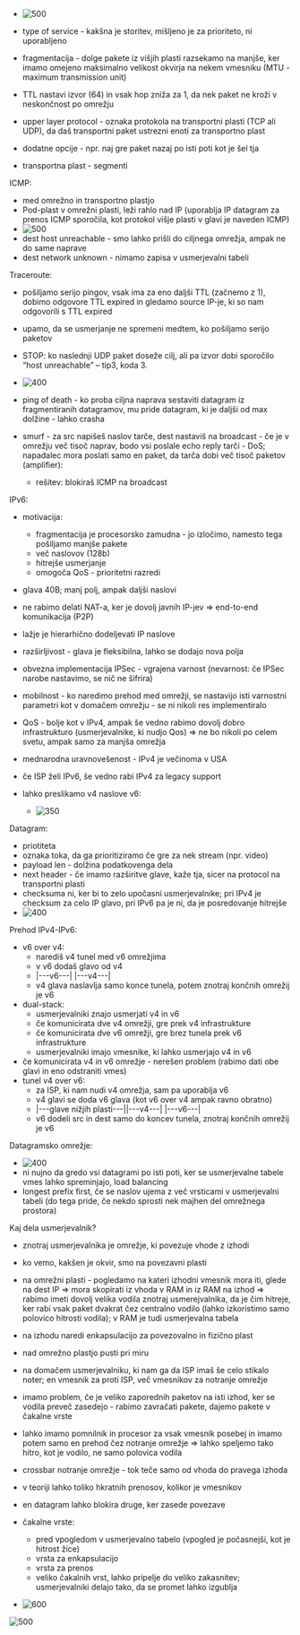 
- ![500](../../Images/Pasted%20image%2020240412100936.png)
- type of service - kakšna je storitev, mišljeno je za prioriteto, ni uporabljeno
- fragmentacija - dolge pakete iz višjih plasti razsekamo na manjše, ker imamo omejeno maksimalno velikost okvirja na nekem vmesniku (MTU - maximum transmission unit)
- TTL nastavi izvor (64) in vsak hop zniža za 1, da nek paket ne kroži v neskončnost po omrežju
- upper layer protocol - oznaka protokola na transportni plasti (TCP ali UDP), da daš transportni paket ustrezni enoti za transportno plast
- dodatne opcije - npr. naj gre paket nazaj po isti poti kot je šel tja

- transportna plast - segmenti

ICMP:
- med omrežno in transportno plastjo
- Pod-plast v omrežni plasti, leži rahlo nad IP (uporablja IP datagram za prenos ICMP sporočila, kot protokol višje plasti v glavi je naveden ICMP)
- ![500](../../Images/Pasted%20image%2020240412101906.png)
- dest host unreachable - smo lahko prišli do ciljnega omrežja, ampak ne do same naprave
- dest network unknown - nimamo zapisa v usmerjevalni tabeli

Traceroute:
- pošiljamo serijo pingov, vsak ima za eno daljši TTL (začnemo z 1), dobimo odgovore TTL expired in gledamo source IP-je, ki so nam odgovorili s TTL expired
- upamo, da se usmerjanje ne spremeni medtem, ko pošiljamo serijo paketov
- STOP: ko naslednji UDP paket doseže cilj, ali pa izvor dobi sporočilo “host unreachable” – tip3, koda 3.

- ![400](../../Images/Pasted%20image%2020240412102617.png)
- ping of death - ko proba ciljna naprava sestaviti datagram iz fragmentiranih datagramov, mu pride datagram, ki je daljši od max dolžine - lahko crasha
- smurf - za src napišeš naslov tarče, dest nastaviš na broadcast - če je v omrežju več tisoč naprav, bodo vsi poslale echo reply tarči - DoS; napadalec mora poslati samo en paket, da tarča dobi več tisoč paketov (amplifier):
	- rešitev: blokiraš ICMP na broadcast

IPv6:
- motivacija:
	- fragmentacija je procesorsko zamudna - jo izločimo, namesto tega pošiljamo manjše pakete
	- več naslovov (128b)
	- hitrejše usmerjanje
	- omogoča QoS - prioritetni razredi
- glava 40B; manj polj, ampak daljši naslovi
- ne rabimo delati NAT-a, ker je dovolj javnih IP-jev => end-to-end komunikacija (P2P)
- lažje je hierarhično dodeljevati IP naslove
- razširljivost - glava je fleksibilna, lahko se dodajo nova polja
- obvezna implementacija IPSec - vgrajena varnost (nevarnost: če IPSec narobe nastavimo, se nič ne šifrira)
- mobilnost - ko naredimo prehod med omrežji, se nastavijo isti varnostni parametri kot v domačem omrežju - se ni nikoli res implementiralo
- QoS - bolje kot v IPv4, ampak še vedno rabimo dovolj dobro infrastrukturo (usmerjevalnike, ki nudjo Qos) => ne bo nikoli po celem svetu, ampak samo za manjša omrežja
- mednarodna uravnovešenost - IPv4 je večinoma v USA
- če ISP želi IPv6, še vedno rabi IPv4 za legacy support

- lahko preslikamo v4 naslove v6:
	- ![350](../../Images/Pasted%20image%2020240412111315.png)

Datagram:
- priotiteta
- oznaka toka, da ga prioritiziramo če gre za nek stream (npr. video)
- payload len - dolžina podatkovenga dela
- next header - če imamo razširitve glave, kaže tja, sicer na protocol na transportni plasti
- checksuma ni, ker bi to zelo upočasni usmerjevalnike; pri IPv4 je checksum za celo IP glavo, pri IPv6 pa je ni, da je posredovanje hitrejše
- ![400](../../Images/Pasted%20image%2020240412111557.png)

Prehod IPv4-IPv6:
- v6 over v4:
	- narediš v4 tunel med v6 omrežjima
	- v v6 dodaš glavo od v4
	- |---v6---| |---v4---|
	- v4 glava naslavlja samo konce tunela, potem znotraj končnih omrežij je v6
- dual-stack:
	- usmerjevalniki znajo usmerjati v4 in v6
	- če komunicirata dve v4 omrežji, gre prek v4 infrastrukture
	- če komunicirata dve v6 omrežji, gre brez tunela prek v6 infrastrukture
	- usmerjevalniki imajo vmesnike, ki lahko usmerjajo v4 in v6
- če komunicirata v4 in v6 omrežje - nerešen problem (rabimo dati obe glavi in eno odstraniti vmes)
- tunel v4 over v6:
	- za ISP, ki nam nudi v4 omrežja, sam pa uporablja v6
	- v4 glavi se doda v6 glava (kot v6 over v4 ampak ravno obratno)
	- |---glave nižjih plasti---||---v4---| |---v6---|
	- v6 dodeli src in dest samo do koncev tunela, znotraj končnih omrežij je v6

Datagramsko omrežje:
- ![400](../../Images/Pasted%20image%2020240412112723.png)
- ni nujno da gredo vsi datagrami po isti poti, ker se usmerjevalne tabele vmes lahko spreminjajo, load balancing
- longest prefix first, če se naslov ujema z več vrsticami v usmerjevalni tabeli (do tega pride, če nekdo sprosti nek majhen del omrežnega prostora)

Kaj dela usmerjevalnik?
- znotraj usmerjevalnika je omrežje, ki povezuje vhode z izhodi
- ko vemo, kakšen je okvir, smo na povezavni plasti
- na omrežni plasti - pogledamo na kateri izhodni vmesnik mora iti, glede na dest IP => mora skopirati iz vhoda v RAM in iz RAM na izhod => rabimo imeti dovolj velika vodila znotraj usmerejvalnika, da je čim hitreje, ker rabi vsak paket dvakrat čez centralno vodilo (lahko izkoristimo samo polovico hitrosti vodila); v RAM je tudi usmerjevalna tabela
- na izhodu naredi enkapsulacijo za povezovalno in fizično plast
- nad omrežno plastjo pusti pri miru
- na domačem usmerjevalniku, ki nam ga da ISP imaš še celo stikalo noter; en vmesnik za proti ISP, več vmesnikov za notranje omrežje
- imamo problem, če je veliko zaporednih paketov na isti izhod, ker se vodila preveč zasedejo - rabimo zavračati pakete, dajemo pakete v čakalne vrste

- lahko imamo pomnilnik in procesor za vsak vmesnik posebej in imamo potem samo en prehod čez notranje omrežje => lahko speljemo tako hitro, kot je vodilo, ne samo polovica vodila

- crossbar notranje omrežje - tok teče samo od vhoda do pravega izhoda
- v teoriji lahko toliko hkratnih prenosov, kolikor je vmesnikov
- en datagram lahko blokira druge, ker zasede povezave

- čakalne vrste:
	- pred vpogledom v usmerjevalno tabelo (vpogled je počasnejši, kot je hitrost žice)
	- vrsta za enkapsulacijo
	- vrsta za prenos
	- veliko čakalnih vrst, lahko pripelje do veliko zakasnitev; usmerjevalniki delajo tako, da se promet lahko izgublja
- ![600](../../Images/Pasted%20image%2020240412114745.png)

![500](../../Images/Pasted%20image%2020240412115048.png)